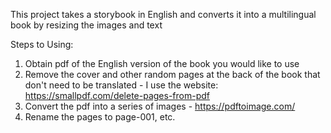This project takes a storybook in English and converts it into a multilingual book by resizing the images and text

Steps to Using: 

1. Obtain pdf of the English version of the book you would like to use
2. Remove the cover and other random pages at the back of the book that don't need to be translated - I use the website: https://smallpdf.com/delete-pages-from-pdf
3. Convert the pdf into a series of images - https://pdftoimage.com/
4. Rename the pages to page-001, etc.
